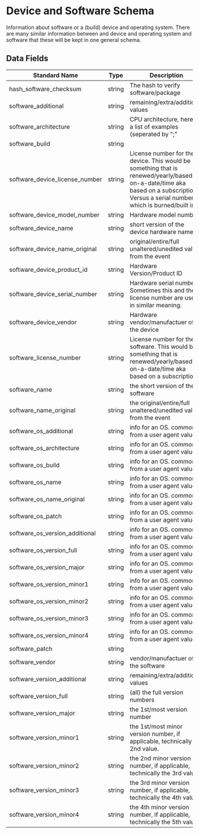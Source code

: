 # Device and Software Schema
Information about software or a (build) device and operating system. There are many similar information between and device and operating system and software that these will be kept in one general schema.

## Data Fields
|Standard Name|Type|Description|Sample Value|
|---|---|---|---|
| hash_software_checksum         | string | The hash to verify software/package                                                                                                                                              | ``                                                  |
| software_additional            | string | remaining/extra/additional values                                                                                                                                                | ``                                                  |
| software_architecture          | string | CPU architecture, here is a list of examples (seperated by ";"                                                                                                                   | `"arm";"amd64";"x64";"64bit";"32bit";"8bit";"mips"` |
| software_build                 | string |                                                                                                                                                                                  | ``                                                  |
| software_device_license_number | string | License number for the device. This would be something that is renewed/yearly/based-on-a-date/time aka based on a subscription. Versus a serial number which is burned/built in. | ``                                                  |
| software_device_model_number   | string | Hardware model number                                                                                                                                                            | ``                                                  |
| software_device_name           | string | short version of the device hardware name                                                                                                                                        | `"cisco";"paloalto"`                                |
| software_device_name_original  | string | original/entire/full unaltered/unedited value from the event                                                                                                                     | ``                                                  |
| software_device_product_id     | string | Hardware Version/Product ID                                                                                                                                                      | `"asa5252";"direct2500"`                            |
| software_device_serial_number  | string | Hardware serial number. Sometimes this and the license number are used in similar meaning.                                                                                       | ``                                                  |
| software_device_vendor         | string | Hardware vendor/manufactuer of the device                                                                                                                                        | `Dell`                                              |
| software_license_number        | string | License number for the software. This would be something that is renewed/yearly/based-on-a-date/time aka based on a subscription.                                                | ``                                                  |
| software_name                  | string | the short version of the software                                                                                                                                                | `"flash";"java"`                                    |
| software_name_original         | string | the original/entire/full unaltered/unedited value from the event                                                                                                                 | ``                                                  |
| software_os_additional         | string | info for an OS. commonly from a user agent value                                                                                                                                 | ``                                                  |
| software_os_architecture       | string | info for an OS. commonly from a user agent value                                                                                                                                 | `x64`                                               |
| software_os_build              | string | info for an OS. commonly from a user agent value                                                                                                                                 | ``                                                  |
| software_os_name               | string | info for an OS. commonly from a user agent value                                                                                                                                 | `"mac os x"`                                        |
| software_os_name_original      | string | info for an OS. commonly from a user agent value                                                                                                                                 | `Mac OS X 10.6.8`                                   |
| software_os_patch              | string | info for an OS. commonly from a user agent value                                                                                                                                 | ``                                                  |
| software_os_version_additional | string | info for an OS. commonly from a user agent value                                                                                                                                 | ``                                                  |
| software_os_version_full       | string | info for an OS. commonly from a user agent value                                                                                                                                 | `10.6.8`                                            |
| software_os_version_major      | string | info for an OS. commonly from a user agent value                                                                                                                                 | `10`                                                |
| software_os_version_minor1     | string | info for an OS. commonly from a user agent value                                                                                                                                 | `6`                                                 |
| software_os_version_minor2     | string | info for an OS. commonly from a user agent value                                                                                                                                 | `8`                                                 |
| software_os_version_minor3     | string | info for an OS. commonly from a user agent value                                                                                                                                 | ``                                                  |
| software_os_version_minor4     | string | info for an OS. commonly from a user agent value                                                                                                                                 | ``                                                  |
| software_patch                 | string |                                                                                                                                                                                  | ``                                                  |
| software_vendor                | string | vendor/manufactuer of the software                                                                                                                                               | `Adobe`                                             |
| software_version_additional    | string | remaining/extra/additional values                                                                                                                                                | ``                                                  |
| software_version_full          | string | (all) the full version numbers                                                                                                                                                   | `10.6.4.1.5`                                        |
| software_version_major         | string | the 1st/most version number                                                                                                                                                      | `10`                                                |
| software_version_minor1        | string | the 1st/most minor version number, if applicable, technically the 2nd value.                                                                                                     | `6`                                                 |
| software_version_minor2        | string | the 2nd minor version number, if applicable, technically the 3rd value.                                                                                                          | `4`                                                 |
| software_version_minor3        | string | the 3rd minor version number, if applicable, technically the 4th value.                                                                                                          | `1`                                                 |
| software_version_minor4        | string | the 4th minor version number, if applicable, technically the 5th value.                                                                                                          | `5`                                                 |

